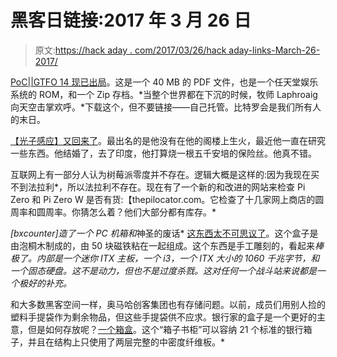 # 黑客日链接:2017 年 3 月 26 日

> 原文:[https://hack aday . com/2017/03/26/hack aday-links-March-26-2017/](https://hackaday.com/2017/03/26/hackaday-links-march-26-2017/)

[PoC||GTFO 14 现已出局](https://hackaday.com/wp-content/uploads/2017/03/pocorgtfo14.pdf)。这是一个 40 MB 的 PDF 文件，也是一个任天堂娱乐系统的 ROM，和一个 Zip 存档。*当整个世界都在下沉的时候，牧师 Laphroaig 向天空击掌欢呼。*下载这个，但不要链接——自己托管。比特罗会是我们所有人的末日。

[【光子感应】又回来了](https://www.youtube.com/watch?v=aPITN7huTEo)。最出名的是他没有在他的阁楼上生火，最近他一直在研究一些东西。他结婚了，去了印度，他打算烧一根五千安培的保险丝。他真不错。

互联网上有一部分人认为树莓派零度并不存在。逻辑大概是这样的:因为我现在买不到法拉利*，所以法拉利不存在。现在有了一个新的和改进的网站来检查 Pi Zero 和 Pi Zero W 是否有货:【thepilocator.com。它检查了十几家网上商店的圆周率和圆周率。你猜怎么着？他们大部分都有库存。*

 *[bxcounter]造了一个 PC 机箱和*神圣的废话* [这东西太不可思议了](https://www.flickr.com/photos/152856425@N04/sets/72157678018997744/with/33088881300/)。这个盒子是由泡桐木制成的，由 50 块磁铁粘在一起组成。这个东西是手工雕刻的，看起来*棒极了。内部是一个迷你 ITX 主板，一个 i3，一个 ITX 大小的 1060 千兆字节，和一个固态硬盘。这不是动力，但也不是过度杀戮。这对任何一个战斗站来说都是一个极好的补充。*

和大多数黑客空间一样，奥马哈创客集团也有存储问题。以前，成员们用别人捡的塑料手提袋作为剩余物品，但这些手提袋供不应求。银行家的盒子是一个更好的主意，但是如何存放呢？[一个箱盒](http://omahamakergroup.org/2017/03/22/bankers-box-storage-plans/)。这个“箱子书柜”可以容纳 21 个标准的银行箱子，并且在结构上只使用了两层完整的中密度纤维板。*